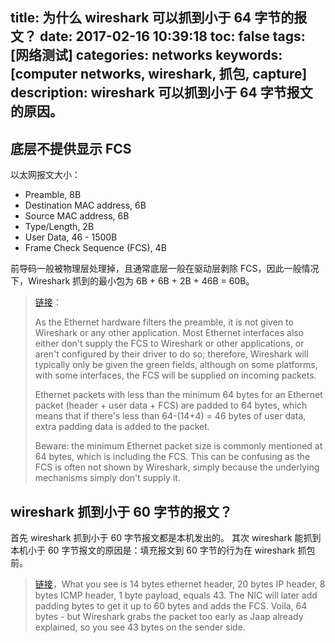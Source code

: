 title: 为什么 wireshark 可以抓到小于 64 字节的报文？
date: 2017-02-16 10:39:18
toc: false
tags: [网络测试]
categories: networks
keywords: [computer networks, wireshark, 抓包, capture]
description: wireshark 可以抓到小于 64 字节报文的原因。
---

底层不提供显示 FCS
-------
以太网报文大小：

* Preamble, 8B
* Destination MAC address, 6B
* Source MAC address, 6B
* Type/Length, 2B
* User Data, 46 - 1500B
* Frame Check Sequence (FCS), 4B

前导码一般被物理层处理掉，且通常底层一般在驱动层剥除 FCS，因此一般情况下，Wireshark 抓到的最小包为 6B + 6B + 2B + 46B = 60B。

> [链接](https://wiki.wireshark.org/Ethernet)：
>
> As the Ethernet hardware filters the preamble, it is not given to Wireshark or any other application. Most Ethernet interfaces also either don't supply the FCS to Wireshark or other applications, or aren't configured by their driver to do so; therefore, Wireshark will typically only be given the green fields, although on some platforms, with some interfaces, the FCS will be supplied on incoming packets.
> 
> Ethernet packets with less than the minimum 64 bytes for an Ethernet packet (header + user data + FCS) are padded to 64 bytes, which means that if there's less than 64-(14+4) = 46 bytes of user data, extra padding data is added to the packet.
> 
> Beware: the minimum Ethernet packet size is commonly mentioned at 64 bytes, which is including the FCS. This can be confusing as the FCS is often not shown by Wireshark, simply because the underlying mechanisms simply don't supply it.


wireshark 抓到小于 60 字节的报文？
------------------
首先 wireshark 抓到小于 60 字节报文都是本机发出的。
其次 wireshark 能抓到本机小于 60 字节报文的原因是：填充报文到 60 字节的行为在 wireshark 抓包前。

> [链接](https://ask.wireshark.org/questions/1846/wireshark-capture-of-ethernet-frame-size-shows-as-43-bytes)，What you see is 14 bytes ethernet header, 20 bytes IP header, 8 bytes ICMP header, 1 byte payload, equals 43. The NIC will later add padding bytes to get it up to 60 bytes and adds the FCS. Voila, 64 bytes - but Wireshark grabs the packet too early as Jaap already explained, so you see 43 bytes on the sender side.
